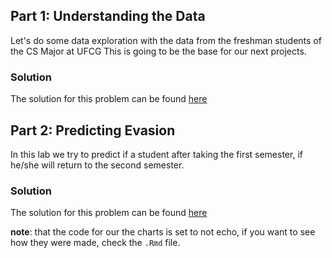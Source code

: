 ## Part 1: Understanding the Data
Let's do some data exploration with the data from the freshman students of the CS Major at UFCG
This is going to be the base for our next projects.
### Solution
The solution for this problem can be found [here](http://rpubs.com/caynan/ad2-hw3-1)

## Part 2: Predicting Evasion
In this lab we try to predict if a student after taking the first semester, if he/she will
return to the second semester.
### Solution
The solution for this problem can be found [here](http://rpubs.com/caynan/AD2-predicting-evasion)


__note__: that the code for our the charts is set to not echo, if you want to see how
they were made, check the `.Rmd` file.
